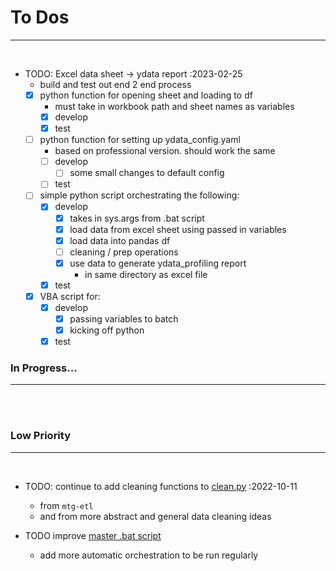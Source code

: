 # **To Dos**

---

<br>

- TODO: Excel data sheet -> ydata report :2023-02-25
    - build and test out end 2 end process
    - [x] python function for opening sheet and loading to df
        - must take in workbook path and sheet names as variables
        - [x] develop
        - [x] test
    - [ ] python function for setting up ydata_config.yaml
        - based on professional version. should work the same
        - [ ] develop
            - [ ] some small changes to default config
        - [ ] test
    - [ ] simple python script orchestrating the following:
        - [x] develop
            - [x] takes in sys.args from .bat script
            - [x] load data from excel sheet using passed in variables
            - [x] load data into pandas df
            - [ ] cleaning / prep operations
            - [x] use data to generate ydata_profiling report
                - in same directory as excel file
        - [x] test
    - [x] VBA script for:
        - [x] develop
            - [x] passing variables to batch
            - [x] kicking off python
        - [x] test

### **In Progress...**

---

<br><br>

### **Low Priority**

---

<br>

- TODO: continue to add cleaning functions to [clean.py](fp_data_toolbox/clean.py) :2022-10-11
    - from `mtg-etl`
    - and from more abstract and general data cleaning ideas

- TODO improve [master .bat script](scripts/batch/_master_script.bat)
    - add more automatic orchestration to be run regularly

<br><br>
